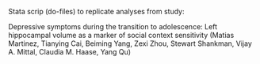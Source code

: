 Stata scrip (do-files) to replicate analyses from study:

Depressive symptoms during the transition to adolescence: Left hippocampal volume as a marker of social context sensitivity
(Matias Martinez, Tianying Cai, Beiming Yang, Zexi Zhou, Stewart Shankman, Vijay A. Mittal, Claudia M. Haase, Yang Qu)
